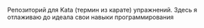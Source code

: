 Репозиторий для Kata (термин из карате) упражнений.
Здесь я отлаживаю до идеала свои навыки программирования
